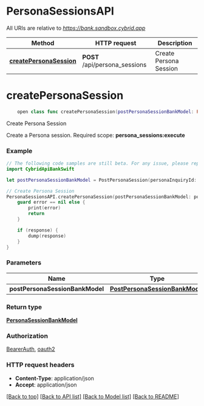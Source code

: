 # PersonaSessionsAPI

All URIs are relative to *https://bank.sandbox.cybrid.app*

Method | HTTP request | Description
------------- | ------------- | -------------
[**createPersonaSession**](PersonaSessionsAPI.md#createpersonasession) | **POST** /api/persona_sessions | Create Persona Session


# **createPersonaSession**
```swift
    open class func createPersonaSession(postPersonaSessionBankModel: PostPersonaSessionBankModel, completion: @escaping (_ data: PersonaSessionBankModel?, _ error: Error?) -> Void)
```

Create Persona Session

Create a Persona session.  Required scope: **persona_sessions:execute**

### Example
```swift
// The following code samples are still beta. For any issue, please report via http://github.com/OpenAPITools/openapi-generator/issues/new
import CybridApiBankSwift

let postPersonaSessionBankModel = PostPersonaSession(personaInquiryId: "personaInquiryId_example", customerGuid: "customerGuid_example", identityVerificationGuid: "identityVerificationGuid_example") // PostPersonaSessionBankModel | 

// Create Persona Session
PersonaSessionsAPI.createPersonaSession(postPersonaSessionBankModel: postPersonaSessionBankModel) { (response, error) in
    guard error == nil else {
        print(error)
        return
    }

    if (response) {
        dump(response)
    }
}
```

### Parameters

Name | Type | Description  | Notes
------------- | ------------- | ------------- | -------------
 **postPersonaSessionBankModel** | [**PostPersonaSessionBankModel**](PostPersonaSessionBankModel.md) |  | 

### Return type

[**PersonaSessionBankModel**](PersonaSessionBankModel.md)

### Authorization

[BearerAuth](../README.md#BearerAuth), [oauth2](../README.md#oauth2)

### HTTP request headers

 - **Content-Type**: application/json
 - **Accept**: application/json

[[Back to top]](#) [[Back to API list]](../README.md#documentation-for-api-endpoints) [[Back to Model list]](../README.md#documentation-for-models) [[Back to README]](../README.md)

